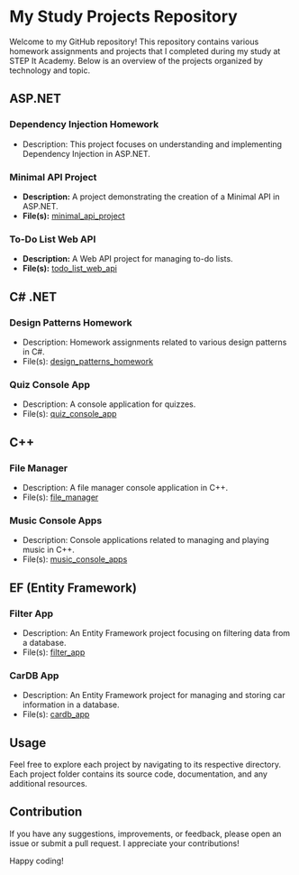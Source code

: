 # My Study Projects Repository

Welcome to my GitHub repository! This repository contains various homework assignments and projects that I completed during my study at STEP It Academy. Below is an overview of the projects organized by technology and topic.

## ASP.NET

### Dependency Injection Homework
- Description: This project focuses on understanding and implementing Dependency Injection in ASP.NET.

### Minimal API Project
- **Description:** A project demonstrating the creation of a Minimal API in ASP.NET.
- **File(s):** [minimal_api_project](https://github.com/faridibirov/ITStep-Academy/tree/ASP/Minimal%20API)

### To-Do List Web API
- **Description:** A Web API project for managing to-do lists.
- **File(s):** [todo_list_web_api](https://github.com/faridibirov/ITStep-Academy/tree/ASP/ToDo_WEB_API)

## C# .NET

### Design Patterns Homework
- Description: Homework assignments related to various design patterns in C#.
- File(s): [design_patterns_homework](link/to/design_patterns_homework)

### Quiz Console App
- Description: A console application for quizzes.
- File(s): [quiz_console_app](link/to/quiz_console_app)

## C++

### File Manager
- Description: A file manager console application in C++.
- File(s): [file_manager](link/to/file_manager)

### Music Console Apps
- Description: Console applications related to managing and playing music in C++.
- File(s): [music_console_apps](link/to/music_console_apps)

## EF (Entity Framework)

### Filter App
- Description: An Entity Framework project focusing on filtering data from a database.
- File(s): [filter_app](link/to/filter_app)

### CarDB App
- Description: An Entity Framework project for managing and storing car information in a database.
- File(s): [cardb_app](link/to/cardb_app)

## Usage
Feel free to explore each project by navigating to its respective directory. Each project folder contains its source code, documentation, and any additional resources.

## Contribution
If you have any suggestions, improvements, or feedback, please open an issue or submit a pull request. I appreciate your contributions!

Happy coding!

